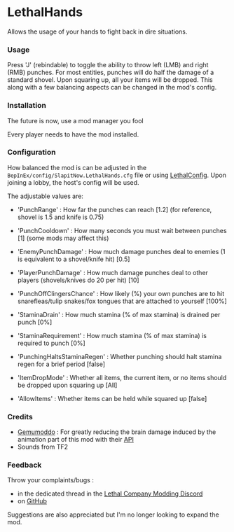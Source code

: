 # LethalHands

Allows the usage of your hands to fight back in dire situations.

### Usage

Press 'J' (rebindable) to toggle the ability to throw left (LMB) and right (RMB) punches.
For most entities, punches will do half the damage of a standard shovel.
Upon squaring up, all your items will be dropped. This along with a few balancing aspects can be changed in the mod's config.


### Installation

The future is now, use a mod manager you fool

Every player needs to have the mod installed.

### Configuration

How balanced the mod is can be adjusted in the `BepInEx/config/SlapitNow.LethalHands.cfg` file or using [LethalConfig](https://thunderstore.io/c/lethal-company/p/AinaVT/LethalConfig/).
Upon joining a lobby, the host's config will be used.

The adjustable values are:
- 'PunchRange' : How far the punches can reach [1.2]  (for reference, shovel is 1.5 and knife is 0.75)
- 'PunchCooldown' : How many seconds you must wait between punches [1] (some mods may affect this)
- 'EnemyPunchDamage' : How much damage punches deal to enemies (1 is equivalent to a shovel/knife hit) [0.5]
- 'PlayerPunchDamage' : How much damage punches deal to other players (shovels/knives do 20 per hit) [10]

- 'PunchOffClingersChance' : How likely (%) your own punches are to hit snarefleas/tulip snakes/fox tongues that are attached to yourself [100%]

- 'StaminaDrain' : How much stamina (% of max stamina) is drained per punch [0%]
- 'StaminaRequirement' : How much stamina (% of max stamina) is required to punch [0%]
- 'PunchingHaltsStaminaRegen' : Whether punching should halt stamina regen for a brief period [false]

- 'ItemDropMode' : Whether all items, the current item, or no items should be dropped upon squaring up [All]
- 'AllowItems' : Whether items can be held while squared up [false]

### Credits

- [Gemumoddo](https://thunderstore.io/c/lethal-company/p/Gemumoddo/) : For greatly reducing the brain damage induced by the animation part of this mod with their [API](https://thunderstore.io/c/lethal-company/p/Gemumoddo/LethalEmotesAPI)
- Sounds from TF2

### Feedback

Throw your complaints/bugs :
- in the dedicated thread in the [Lethal Company Modding Discord](https://discord.gg/lcmod)
- on [GitHub](https://github.com/ThomasNg2/LethalHands)

Suggestions are also appreciated but I'm no longer looking to expand the mod.
